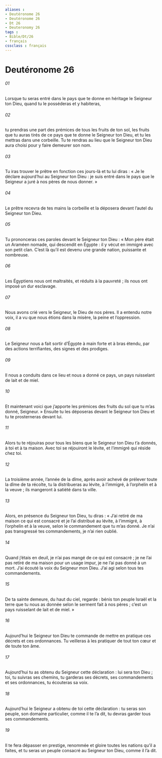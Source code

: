 ```yaml
---
aliases : 
- Deutéronome 26
- Deutéronome 26
- Dt 26
- Deuteronomy 26
tags : 
- Bible/Dt/26
- français
cssclass : français
---
```


# Deutéronome 26

###### 01
Lorsque tu seras entré dans le pays que te donne en héritage le Seigneur ton Dieu, quand tu le posséderas et y habiteras,
###### 02
tu prendras une part des prémices de tous les fruits de ton sol, les fruits que tu auras tirés de ce pays que te donne le Seigneur ton Dieu, et tu les mettras dans une corbeille. Tu te rendras au lieu que le Seigneur ton Dieu aura choisi pour y faire demeurer son nom.
###### 03
Tu iras trouver le prêtre en fonction ces jours-là et tu lui diras : « Je le déclare aujourd’hui au Seigneur ton Dieu : je suis entré dans le pays que le Seigneur a juré à nos pères de nous donner. »
###### 04
Le prêtre recevra de tes mains la corbeille et la déposera devant l’autel du Seigneur ton Dieu.
###### 05
Tu prononceras ces paroles devant le Seigneur ton Dieu :
« Mon père était un Araméen nomade, qui descendit en Égypte : il y vécut en immigré avec son petit clan. C’est là qu’il est devenu une grande nation, puissante et nombreuse.
###### 06
Les Égyptiens nous ont maltraités, et réduits à la pauvreté ; ils nous ont imposé un dur esclavage.
###### 07
Nous avons crié vers le Seigneur, le Dieu de nos pères. Il a entendu notre voix, il a vu que nous étions dans la misère, la peine et l’oppression.
###### 08
Le Seigneur nous a fait sortir d’Égypte à main forte et à bras étendu, par des actions terrifiantes, des signes et des prodiges.
###### 09
Il nous a conduits dans ce lieu et nous a donné ce pays, un pays ruisselant de lait et de miel.
###### 10
Et maintenant voici que j’apporte les prémices des fruits du sol que tu m’as donné, Seigneur. »
Ensuite tu les déposeras devant le Seigneur ton Dieu et tu te prosterneras devant lui.
###### 11
Alors tu te réjouiras pour tous les biens que le Seigneur ton Dieu t’a donnés, à toi et à ta maison. Avec toi se réjouiront le lévite, et l’immigré qui réside chez toi.
###### 12
La troisième année, l’année de la dîme, après avoir achevé de prélever toute la dîme de ta récolte, tu la distribueras au lévite, à l’immigré, à l’orphelin et à la veuve ; ils mangeront à satiété dans ta ville.
###### 13
Alors, en présence du Seigneur ton Dieu, tu diras :
« J’ai retiré de ma maison ce qui est consacré et je l’ai distribué au lévite, à l’immigré, à l’orphelin et à la veuve, selon le commandement que tu m’as donné. Je n’ai pas transgressé tes commandements, je n’ai rien oublié.
###### 14
Quand j’étais en deuil, je n’ai pas mangé de ce qui est consacré ; je ne l’ai pas retiré de ma maison pour un usage impur, je ne l’ai pas donné à un mort. J’ai écouté la voix du Seigneur mon Dieu. J’ai agi selon tous tes commandements.
###### 15
De ta sainte demeure, du haut du ciel, regarde : bénis ton peuple Israël et la terre que tu nous as donnée selon le serment fait à nos pères ; c’est un pays ruisselant de lait et de miel. »
###### 16
Aujourd’hui le Seigneur ton Dieu te commande de mettre en pratique ces décrets et ces ordonnances. Tu veilleras à les pratiquer de tout ton cœur et de toute ton âme.
###### 17
Aujourd’hui tu as obtenu du Seigneur cette déclaration : lui sera ton Dieu ; toi, tu suivras ses chemins, tu garderas ses décrets, ses commandements et ses ordonnances, tu écouteras sa voix.
###### 18
Aujourd’hui le Seigneur a obtenu de toi cette déclaration : tu seras son peuple, son domaine particulier, comme il te l’a dit, tu devras garder tous ses commandements.
###### 19
Il te fera dépasser en prestige, renommée et gloire toutes les nations qu’il a faites, et tu seras un peuple consacré au Seigneur ton Dieu, comme il l’a dit.

